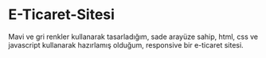 # E-Ticaret-Sitesi
Mavi ve gri renkler kullanarak tasarladığım, sade arayüze sahip, html, css ve javascript kullanarak hazırlamış olduğum, responsive bir e-ticaret sitesi.
